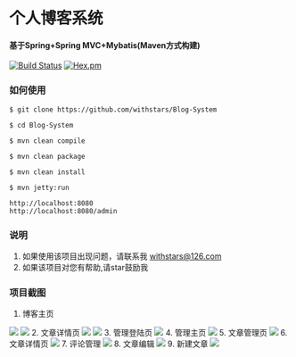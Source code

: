 # 个人博客系统
#### 基于Spring+Spring MVC+Mybatis(Maven方式构建)
[![Build Status](https://travis-ci.org/withstars/Blog-System.svg?branch=master)](https://travis-ci.org/withstars/Blog-System)
[![Hex.pm](https://img.shields.io/hexpm/l/plug.svg)](https://github.com/withstars/Blog-System)
### 如何使用
```
$ git clone https://github.com/withstars/Blog-System

$ cd Blog-System

$ mvn clean compile

$ mvn clean package

$ mvn clean install

$ mvn jetty:run

http://localhost:8080
http://localhost:8080/admin 
```
### 说明
1. 如果使用该项目出现问题，请联系我 withstars@126.com
2. 如果该项目对您有帮助,请star鼓励我
### 项目截图
1. 博客主页
<img src="https://github.com/withstars/Blog-System/blob/master/preview/1.PNG">
<img src="https://github.com/withstars/Blog-System/blob/master/preview/2.PNG">
2. 文章详情页
<img src="https://github.com/withstars/Blog-System/blob/master/preview/3.PNG">
<img src="https://github.com/withstars/Blog-System/blob/master/preview/11.PNG">
3. 管理登陆页
<img src="https://github.com/withstars/Blog-System/blob/master/preview/4.PNG">
4. 管理主页
<img src="https://github.com/withstars/Blog-System/blob/master/preview/5.PNG">
5. 文章管理页
<img src="https://github.com/withstars/Blog-System/blob/master/preview/6.PNG">
6. 文章详情页
<img src="https://github.com/withstars/Blog-System/blob/master/preview/7.PNG">
7. 评论管理
<img src="https://github.com/withstars/Blog-System/blob/master/preview/8.PNG">
8. 文章编辑
<img src="https://github.com/withstars/Blog-System/blob/master/preview/9.PNG">
9. 新建文章
<img src="https://github.com/withstars/Blog-System/blob/master/preview/10.PNG">

